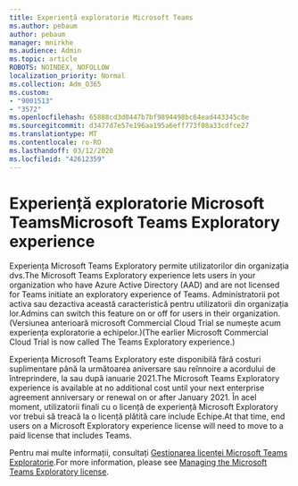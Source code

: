 ```yaml
---
title: Experiență exploratorie Microsoft Teams
ms.author: pebaum
author: pebaum
manager: mnirkhe
ms.audience: Admin
ms.topic: article
ROBOTS: NOINDEX, NOFOLLOW
localization_priority: Normal
ms.collection: Adm_O365
ms.custom:
- "9001513"
- "3572"
ms.openlocfilehash: 65888cd3d0447b7bf9894498bc64ead443345c8e
ms.sourcegitcommit: d3477d7e57e196aa195a6eff773f08a33cdfce27
ms.translationtype: MT
ms.contentlocale: ro-RO
ms.lasthandoff: 03/12/2020
ms.locfileid: "42612359"
---
```

# <a name="microsoft-teams-exploratory-experience"></a><span data-ttu-id="b520c-102">Experiență exploratorie Microsoft Teams</span><span class="sxs-lookup"><span data-stu-id="b520c-102">Microsoft Teams Exploratory experience</span></span>

<span data-ttu-id="b520c-103">Experiența Microsoft Teams Exploratory permite utilizatorilor din organizația dvs.</span><span class="sxs-lookup"><span data-stu-id="b520c-103">The Microsoft Teams Exploratory experience lets users in your organization who have Azure Active Directory (AAD) and are not licensed for Teams initiate an exploratory experience of Teams.</span></span> <span data-ttu-id="b520c-104">Administratorii pot activa sau dezactiva această caracteristică pentru utilizatorii din organizația lor.</span><span class="sxs-lookup"><span data-stu-id="b520c-104">Admins can switch this feature on or off for users in their organization.</span></span> <span data-ttu-id="b520c-105">(Versiunea anterioară microsoft Commercial Cloud Trial se numește acum experiența exploratorie a echipelor.)</span><span class="sxs-lookup"><span data-stu-id="b520c-105">(The earlier Microsoft Commercial Cloud Trial is now called The Teams Exploratory experience.)</span></span>

<span data-ttu-id="b520c-106">Experiența Microsoft Teams Exploratory este disponibilă fără costuri suplimentare până la următoarea aniversare sau reînnoire a acordului de întreprindere, la sau după ianuarie 2021.</span><span class="sxs-lookup"><span data-stu-id="b520c-106">The Microsoft Teams Exploratory experience is available at no additional cost until your next enterprise agreement anniversary or renewal on or after January 2021.</span></span> <span data-ttu-id="b520c-107">În acel moment, utilizatorii finali cu o licență de experiență Microsoft Exploratory vor trebui să treacă la o licență plătită care include Echipe.</span><span class="sxs-lookup"><span data-stu-id="b520c-107">At that time, end users on a Microsoft Exploratory experience license will need to move to a paid license that includes Teams.</span></span>

<span data-ttu-id="b520c-108">Pentru mai multe informații, consultați [Gestionarea licenței Microsoft Teams Exploratorie](https://docs.microsoft.com/microsoftteams/teams-exploratory/).</span><span class="sxs-lookup"><span data-stu-id="b520c-108">For more information, please see [Managing the Microsoft Teams Exploratory license](https://docs.microsoft.com/microsoftteams/teams-exploratory/).</span></span>
